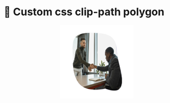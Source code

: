 
# 📐 Custom css clip-path polygon
<p align="center">
  <img src="img/Screenshot_6.png" alt="Image 1" width="200" height="200">
</p>

